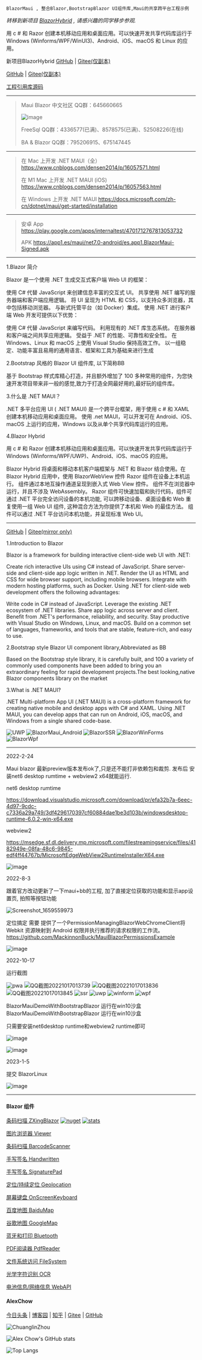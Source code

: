     BlazorMaui , 整合Blazor,BootstrapBlazor UI组件库,Maui的共享跨平台工程示例

*转移到新项目 [BlazorHybrid](https://github.com/densen2014/BlazorHybrid?WT.mc_id=DT-MVP-5005078) , 请感兴趣的同学移步参观.*

用 c # 和 Razor 创建本机移动应用和桌面应用。可以快速开发共享代码库运行于 Windows (Winforms/WPF/WinUI3)、Android、iOS、macOS 和 Linux 的应用。

 新项目BlazorHybrid [GitHub](https://github.com/densen2014/BlazorHybrid?WT.mc_id=DT-MVP-5005078) | [Gitee(仅副本)](https://gitee.com/alexchow/BlazorHybrid)

 [GitHub](https://github.com/densen2014/BlazorMaui) | [Gitee(仅副本)](https://gitee.com/alexchow/BlazorMaui)
 
 [工程引用库源码](https://github.com/densen2014?tab=repositories&q=BootstrapBlazor.&type=&language=&sort=)

----
> Maui Blazor 中文社区 QQ群：645660665
>
> ![image](https://user-images.githubusercontent.com/8428709/205045133-504dbe59-cf08-4638-a2e7-47b5036c4a31.png)
> 
> FreeSql QQ群：4336577(已满)、8578575(已满)、52508226(在线)
> 
> BA & Blazor QQ群：795206915、675147445
----
> 
> 在 Mac 上开发 .NET MAUI（全）<https://www.cnblogs.com/densen2014/p/16057571.html>
> 
> 在 M1 Mac 上开发 .NET MAUI (iOS) <https://www.cnblogs.com/densen2014/p/16057563.html>
> 
> 在 Windows 上开发 .NET MAUI <https://docs.microsoft.com/zh-cn/dotnet/maui/get-started/installation>
>
----
> 安卓 App https://play.google.com/apps/internaltest/4701712767813053732
> 
> APK https://app1.es/maui/net7.0-android/es.app1.BlazorMaui-Signed.apk
----
 
1.Blazor 简介  

Blazor 是一个使用 .NET 生成交互式客户端 Web UI 的框架：

使用 C# 代替 JavaScript 来创建信息丰富的交互式 UI。
共享使用 .NET 编写的服务器端和客户端应用逻辑。
将 UI 呈现为 HTML 和 CSS，以支持众多浏览器，其中包括移动浏览器。
与新式托管平台（如 Docker）集成。
使用 .NET 进行客户端 Web 开发可提供以下优势：

使用 C# 代替 JavaScript 来编写代码。
利用现有的 .NET 库生态系统。
在服务器和客户端之间共享应用逻辑。
受益于 .NET 的性能、可靠性和安全性。
在 Windows、Linux 和 macOS 上使用 Visual Studio 保持高效工作。
以一组稳定、功能丰富且易用的通用语言、框架和工具为基础来进行生成


2.Bootstrap 风格的 Blazor UI 组件库, 以下简称BB

基于 Bootstrap 样式库精心打造，并且额外增加了 100 多种常用的组件，为您快速开发项目带来非一般的感觉,致力于打造全网最好用的,最好玩的组件库。


3.什么是 .NET MAUI？  

.NET 多平台应用 UI ( .NET MAUI) 是一个跨平台框架，用于使用 c # 和 XAML 创建本机移动应用和桌面应用。
使用 .net MAUI，可以开发可在 Android、iOS、macOS 上运行的应用，Windows 以及从单个共享代码库运行的应用。

4.Blazor Hybrid 

用 c # 和 Razor 创建本机移动应用和桌面应用。可以快速开发共享代码库运行于 Windows (Winforms/WPF/UWP)、Android、iOS、macOS 的应用。

Blazor Hybrid 将桌面和移动本机客户端框架与 .NET 和 Blazor 结合使用。在 Blazor Hybrid 应用中，使用 BlazorWebView 控件 Razor 组件在设备上本机运行。 组件通过本地互操作通道呈现到嵌入式 Web View 控件。 组件不在浏览器中运行，并且不涉及 WebAssembly。 Razor 组件可快速加载和执行代码，组件可通过 .NET 平台完全访问设备的本机功能, 可以跨移动设备、桌面设备和 Web 重复使用一组 Web UI 组件, 这种混合方法为你提供了本机和 Web 的最佳方法。 组件可以通过 .NET 平台访问本机功能，并呈现标准 Web UI。 


------------------------------------

 [GitHub](https://github.com/densen2014/BlazorMaui") | [Gitee(mirror only)](https://gitee.com/alexchow/BlazorMaui")

1.Introduction to Blazor

Blazor is a framework for building interactive client-side web UI with .NET:

Create rich interactive UIs using C# instead of JavaScript.
Share server-side and client-side app logic written in .NET.
Render the UI as HTML and CSS for wide browser support, including mobile browsers.
Integrate with modern hosting platforms, such as Docker.
Using .NET for client-side web development offers the following advantages:

Write code in C# instead of JavaScript.
Leverage the existing .NET ecosystem of .NET libraries.
Share app logic across server and client.
Benefit from .NET's performance, reliability, and security.
Stay productive with Visual Studio on Windows, Linux, and macOS.
Build on a common set of languages, frameworks, and tools that are stable, feature-rich, and easy to use.

2.Bootstrap style Blazor UI component library,Abbreviated as BB

Based on the Bootstrap style library, it is carefully built, and 100 a variety of commonly used components have been added to bring you an extraordinary feeling for rapid development projects.The best looking,native Blazor components library on the market

3.What is .NET MAUI? 

.NET Multi-platform App UI (.NET MAUI) is a cross-platform framework for creating native mobile and desktop apps with C# and XAML.
Using .NET MAUI, you can develop apps that can run on Android, iOS, macOS, and Windows from a single shared code-base.


![UWP](https://user-images.githubusercontent.com/8428709/148663562-3ecca526-38a0-430b-b0d9-58875bcc7887.png)
![BlazorMaui_Android](https://user-images.githubusercontent.com/8428709/148663564-e850ed36-d6e1-4c51-b958-068fcfff2ad0.png)
![BlazorSSR](https://user-images.githubusercontent.com/8428709/148663565-9647cecf-60f5-4543-b8f8-87b55a1a593e.png)
![BlazorWinForms](https://user-images.githubusercontent.com/8428709/148663566-5e35fbdb-1669-4967-8803-2763c3c6d2cd.png)
![BlazorWpf](https://user-images.githubusercontent.com/8428709/148663568-95cfdec8-3778-4f74-aa84-db4f08bafe09.png)


------------------------------------

2022-2-24

Maui blazor 最新preview版本发布ok了,只是还不能打非依赖包和裁剪. 
发布后 安装net6 desktop rumtime + webview2 x64就能运行.

net6 desktop rumtime

https://download.visualstudio.microsoft.com/download/pr/efa32b7a-6eec-4d97-9cdc-c7336a29a749/3df4296170397cf60884dae1be3d103b/windowsdesktop-runtime-6.0.2-win-x64.exe

webview2

https://msedge.sf.dl.delivery.mp.microsoft.com/filestreamingservice/files/4182949e-08fa-48c6-9845-edf4ff44767b/MicrosoftEdgeWebView2RuntimeInstallerX64.exe

![image](https://user-images.githubusercontent.com/8428709/155608453-b9eca2a9-7862-4ff2-b78f-c57ce1c3dad4.png)

2022-8-3

跟着官方改动更新了一下maui+bb的工程, 加了直接定位获取的功能和显示app设置页, 拍照等按钮功能

![Screenshot_1659559973](https://user-images.githubusercontent.com/8428709/182711516-5b82a9ef-f31d-403e-9f2a-143e85405fcb.png)

定位搞定
需要 提供了一个PermissionManagingBlazorWebChromeClient将 Webkit 资源映射到 Android 权限并执行推荐的请求权限的工作流。
https://github.com/MackinnonBuck/MauiBlazorPermissionsExample

![image](https://user-images.githubusercontent.com/8428709/182727798-66421002-73b5-4fd2-9290-ef3027f8b8fb.png)

2022-10-17

运行截图

![pwa](https://user-images.githubusercontent.com/8428709/196064427-3c526b9f-4302-4a99-9e7e-0437551c7948.jpg)
![QQ截图20221017013739](https://user-images.githubusercontent.com/8428709/196064428-bb10c23d-97c1-44b8-9a0c-d2e5beedf100.jpg)
![QQ截图20221017013836](https://user-images.githubusercontent.com/8428709/196064429-69f468a5-c9b2-435b-a37f-e46b5de1c28c.jpg)
![QQ截图20221017013845](https://user-images.githubusercontent.com/8428709/196064431-56555d33-3e20-4f7f-a906-4ebb81520a3b.jpg)
![ssr](https://user-images.githubusercontent.com/8428709/196064432-64b62338-aa95-405b-b240-4a8bb6aab16c.jpg)
![uwp](https://user-images.githubusercontent.com/8428709/196064434-fa395145-1572-4b2d-994d-7a94ad0484c1.jpg)
![winform](https://user-images.githubusercontent.com/8428709/196064435-8b064b60-1e37-410f-bbbd-6c5fed0e57f5.jpg)
![wpf](https://user-images.githubusercontent.com/8428709/196064436-974fad42-14fc-4ed4-8f1d-098d87624fd5.jpg)

BlazorMauiDemoWithBootstrapBlazor
运行在win10沙盒
BlazorMauiDemoWithBootstrapBlazor
运行在win10沙盒

只需要安装net6desktop runtime和webview2 runtime即可 

![image](https://user-images.githubusercontent.com/8428709/196066465-db6581f8-32fd-45d9-88b7-97a26ac4b694.png)

![image](https://user-images.githubusercontent.com/8428709/196066458-86918351-3915-4798-b65a-ce4911c7e2fd.png)

2023-1-5

提交 BlazorLinux 

![image](https://user-images.githubusercontent.com/8428709/220075839-e098015d-2289-495f-a1ef-b9873082a3ba.png)

---
#### Blazor 组件

[条码扫描 ZXingBlazor](https://www.nuget.org/packages/ZXingBlazor#readme-body-tab)
[![nuget](https://img.shields.io/nuget/v/ZXingBlazor.svg?style=flat-square)](https://www.nuget.org/packages/ZXingBlazor) 
[![stats](https://img.shields.io/nuget/dt/ZXingBlazor.svg?style=flat-square)](https://www.nuget.org/stats/packages/ZXingBlazor?groupby=Version)

[图片浏览器 Viewer](https://www.nuget.org/packages/BootstrapBlazor.Viewer#readme-body-tab)
  
[条码扫描 BarcodeScanner](Densen.Component.Blazor/BarcodeScanner.md)
   
[手写签名 Handwritten](Densen.Component.Blazor/Handwritten.md)

[手写签名 SignaturePad](https://www.nuget.org/packages/BootstrapBlazor.SignaturePad#readme-body-tab)

[定位/持续定位 Geolocation](https://www.nuget.org/packages/BootstrapBlazor.Geolocation#readme-body-tab)

[屏幕键盘 OnScreenKeyboard](https://www.nuget.org/packages/BootstrapBlazor.OnScreenKeyboard#readme-body-tab)

[百度地图 BaiduMap](https://www.nuget.org/packages/BootstrapBlazor.BaiduMap#readme-body-tab)

[谷歌地图 GoogleMap](https://www.nuget.org/packages/BootstrapBlazor.Maps#readme-body-tab)

[蓝牙和打印 Bluetooth](https://www.nuget.org/packages/BootstrapBlazor.Bluetooth#readme-body-tab)

[PDF阅读器 PdfReader](https://www.nuget.org/packages/BootstrapBlazor.PdfReader#readme-body-tab)

[文件系统访问 FileSystem](https://www.nuget.org/packages/BootstrapBlazor.FileSystem#readme-body-tab)

[光学字符识别 OCR](https://www.nuget.org/packages/BootstrapBlazor.OCR#readme-body-tab)

[电池信息/网络信息 WebAPI](https://www.nuget.org/packages/BootstrapBlazor.WebAPI#readme-body-tab)

#### AlexChow

[今日头条](https://www.toutiao.com/c/user/token/MS4wLjABAAAAGMBzlmgJx0rytwH08AEEY8F0wIVXB2soJXXdUP3ohAE/?) | [博客园](https://www.cnblogs.com/densen2014) | [知乎](https://www.zhihu.com/people/alex-chow-54) | [Gitee](https://gitee.com/densen2014) | [GitHub](https://github.com/densen2014)


![ChuanglinZhou](https://user-images.githubusercontent.com/8428709/205942253-8ff5f9ca-a033-4707-9c36-b8c9950e50d6.png)


![Alex Chow's GitHub stats](https://github-readme-stats.vercel.app/api?username=densen2014&include_all_commits=true&count_private=true&show_icons=true)

![Top Langs](https://github-readme-stats.vercel.app/api/top-langs/?username=densen2014&layout=compact)
